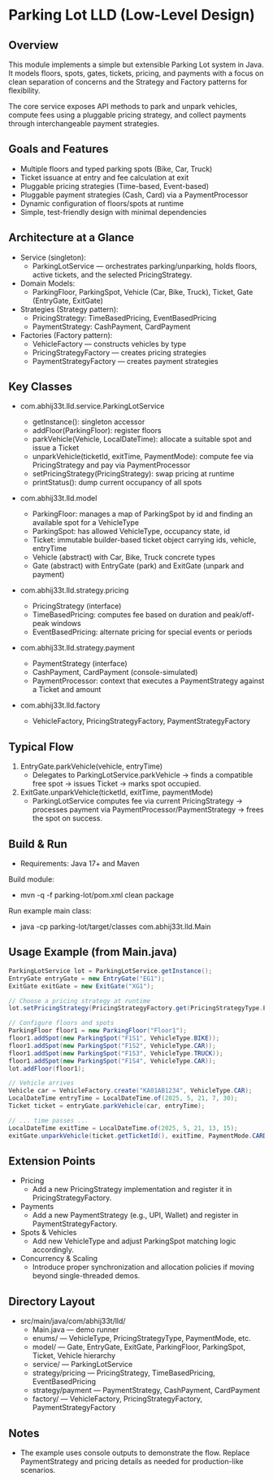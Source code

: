 # Parking Lot LLD (Low-Level Design)

## Overview
This module implements a simple but extensible Parking Lot system in Java. It models floors, spots, gates, tickets, pricing, and payments with a focus on clean separation of concerns and the Strategy and Factory patterns for flexibility.

The core service exposes API methods to park and unpark vehicles, compute fees using a pluggable pricing strategy, and collect payments through interchangeable payment strategies.

## Goals and Features
- Multiple floors and typed parking spots (Bike, Car, Truck)
- Ticket issuance at entry and fee calculation at exit
- Pluggable pricing strategies (Time-based, Event-based)
- Pluggable payment strategies (Cash, Card) via a PaymentProcessor
- Dynamic configuration of floors/spots at runtime
- Simple, test-friendly design with minimal dependencies

## Architecture at a Glance
- Service (singleton):
  - ParkingLotService — orchestrates parking/unparking, holds floors, active tickets, and the selected PricingStrategy.
- Domain Models:
  - ParkingFloor, ParkingSpot, Vehicle (Car, Bike, Truck), Ticket, Gate (EntryGate, ExitGate)
- Strategies (Strategy pattern):
  - PricingStrategy: TimeBasedPricing, EventBasedPricing
  - PaymentStrategy: CashPayment, CardPayment
- Factories (Factory pattern):
  - VehicleFactory — constructs vehicles by type
  - PricingStrategyFactory — creates pricing strategies
  - PaymentStrategyFactory — creates payment strategies

## Key Classes
- com.abhij33t.lld.service.ParkingLotService
  - getInstance(): singleton accessor
  - addFloor(ParkingFloor): register floors
  - parkVehicle(Vehicle, LocalDateTime): allocate a suitable spot and issue a Ticket
  - unparkVehicle(ticketId, exitTime, PaymentMode): compute fee via PricingStrategy and pay via PaymentProcessor
  - setPricingStrategy(PricingStrategy): swap pricing at runtime
  - printStatus(): dump current occupancy of all spots

- com.abhij33t.lld.model
  - ParkingFloor: manages a map of ParkingSpot by id and finding an available spot for a VehicleType
  - ParkingSpot: has allowed VehicleType, occupancy state, id
  - Ticket: immutable builder-based ticket object carrying ids, vehicle, entryTime
  - Vehicle (abstract) with Car, Bike, Truck concrete types
  - Gate (abstract) with EntryGate (park) and ExitGate (unpark and payment)

- com.abhij33t.lld.strategy.pricing
  - PricingStrategy (interface)
  - TimeBasedPricing: computes fee based on duration and peak/off-peak windows
  - EventBasedPricing: alternate pricing for special events or periods

- com.abhij33t.lld.strategy.payment
  - PaymentStrategy (interface)
  - CashPayment, CardPayment (console-simulated)
  - PaymentProcessor: context that executes a PaymentStrategy against a Ticket and amount

- com.abhij33t.lld.factory
  - VehicleFactory, PricingStrategyFactory, PaymentStrategyFactory

## Typical Flow
1) EntryGate.parkVehicle(vehicle, entryTime)
   - Delegates to ParkingLotService.parkVehicle → finds a compatible free spot → issues Ticket → marks spot occupied.
2) ExitGate.unparkVehicle(ticketId, exitTime, paymentMode)
   - ParkingLotService computes fee via current PricingStrategy → processes payment via PaymentProcessor/PaymentStrategy → frees the spot on success.

## Build & Run
- Requirements: Java 17+ and Maven

Build module:
- mvn -q -f parking-lot/pom.xml clean package

Run example main class:
- java -cp parking-lot/target/classes com.abhij33t.lld.Main

## Usage Example (from Main.java)
```java
ParkingLotService lot = ParkingLotService.getInstance();
EntryGate entryGate = new EntryGate("EG1");
ExitGate exitGate = new ExitGate("XG1");

// Choose a pricing strategy at runtime
lot.setPricingStrategy(PricingStrategyFactory.get(PricingStrategyType.EVENT_BASED));

// Configure floors and spots
ParkingFloor floor1 = new ParkingFloor("Floor1");
floor1.addSpot(new ParkingSpot("F1S1", VehicleType.BIKE));
floor1.addSpot(new ParkingSpot("F1S2", VehicleType.CAR));
floor1.addSpot(new ParkingSpot("F1S3", VehicleType.TRUCK));
floor1.addSpot(new ParkingSpot("F1S4", VehicleType.CAR));
lot.addFloor(floor1);

// Vehicle arrives
Vehicle car = VehicleFactory.create("KA01AB1234", VehicleType.CAR);
LocalDateTime entryTime = LocalDateTime.of(2025, 5, 21, 7, 30);
Ticket ticket = entryGate.parkVehicle(car, entryTime);

// ... time passes ...
LocalDateTime exitTime = LocalDateTime.of(2025, 5, 21, 13, 15);
exitGate.unparkVehicle(ticket.getTicketId(), exitTime, PaymentMode.CARD);
```

## Extension Points
- Pricing
  - Add a new PricingStrategy implementation and register it in PricingStrategyFactory.
- Payments
  - Add a new PaymentStrategy (e.g., UPI, Wallet) and register in PaymentStrategyFactory.
- Spots & Vehicles
  - Add new VehicleType and adjust ParkingSpot matching logic accordingly.
- Concurrency & Scaling
  - Introduce proper synchronization and allocation policies if moving beyond single-threaded demos.

## Directory Layout
- src/main/java/com/abhij33t/lld/
  - Main.java — demo runner
  - enums/ — VehicleType, PricingStrategyType, PaymentMode, etc.
  - model/ — Gate, EntryGate, ExitGate, ParkingFloor, ParkingSpot, Ticket, Vehicle hierarchy
  - service/ — ParkingLotService
  - strategy/pricing — PricingStrategy, TimeBasedPricing, EventBasedPricing
  - strategy/payment — PaymentStrategy, CashPayment, CardPayment
  - factory/ — VehicleFactory, PricingStrategyFactory, PaymentStrategyFactory

## Notes
- The example uses console outputs to demonstrate the flow. Replace PaymentStrategy and pricing details as needed for production-like scenarios.
